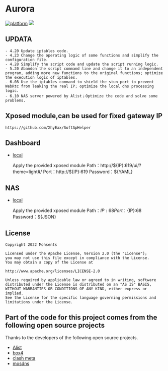 # Aurora

[![platform](https://img.shields.io/badge/platform-Android-green.svg)](https://www.android.com)
[![](https://img.shields.io/badge/Magisk-v26.1-blue)](https://github.com/topjohnwu/Magisk/releases/tag/v26.1)

## UPDATA
    - 4.20 Update iptables code.
    - 4.23 Change the operating logic of some functions and simplify the configuration file.
    - 4.28 Simplify the script code and update the script running logic.
    - 5.20 Abandon the script command line and change it to an independent program, adding more new functions to the original functions; optimize the execution logic of iptables.
    - 6.08 Use the iptables command to shield the stun port to prevent WebRtc from leaking the real IP; optimize the local dns processing logic.
    - 6.10 NAS server powered by Alist；Optimize the code and solve some problems.

## Xposed module,can be used for fixed gateway IP
    https://github.com/XhyEax/SoftApHelper

## Dashboard

- [local](http://localhost:619/ui/?theme=light)
      
    Apply the provided xposed module
    Path：http://${IP}:619/ui/?theme=light#/
    Port：http://${IP}:619
    Password：${YAML}
    
## NAS

- [local](http://localhost:68)
      
    Apply the provided xposed module
    Path：${IP}:68
    Port：${IP}:68
    Password：${JSON}

## License
    Copyright 2022 Mohsents
    
    Licensed under the Apache License, Version 2.0 (the "License");
    you may not use this file except in compliance with the License.
    You may obtain a copy of the License at

    http://www.apache.org/licenses/LICENSE-2.0

    Unless required by applicable law or agreed to in writing, software
    distributed under the License is distributed on an "AS IS" BASIS,
    WITHOUT WARRANTIES OR CONDITIONS OF ANY KIND, either express or implied.
    See the License for the specific language governing permissions and
    limitations under the License.

## Part of the code for this project comes from the following open source projects
Thanks to the developers of the following open source projects.
- [Alist](https://github.com/alist-org/alist)
- [box4](https://github.com/CHIZI-0618/box4magisk)
- [clash meta](https://github.com/MetaCubeX/Clash.Meta)
- [mosdns](https://github.com/IrineSistiana/mosdns)
